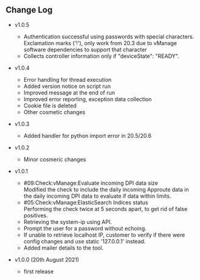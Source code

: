 ## Change Log
 - v1.0.5 
 	- Authentication successful using passwords with special characters. Exclamation marks ('!'), only work from 20.3 due to vManage software dependencies to support that character
 	- Collects controller information only if "deviceState": "READY".

 - v1.0.4
  	- Error handling for thread execution
  	- Added version notice on script run
  	- Improved message at the end of run
  	- Improved error reporting, exception data collection
  	- Cookie file is deleted
  	- Other cosmetic changes
  	
 - v1.0.3
  	- Added handler for python import error in 20.5/20.6
	
 - v1.0.2
  	- Minor cosmeric changes
  	
- v1.0.1 
	- #09:Check:vManage:Evaluate incoming DPI data size<br>
		Modified the check to include the daily incoming Approute data in the daily incoming DPI data to evaluate if data within limits.
	- #05:Check:vManage:ElasticSearch Indices status<br>
	 	Performing the check twice at 5 seconds apart, to get rid of false positives.
	- Retrieving the system-ip using API.
	- Prompt the user for a password without echoing.
	- If unable to retrieve localhost IP, customer to verify if there were config changes and use static '127.0.0.1' instead.
	- Added mailer details to the tool.

- v1.0.0 (20th August 2021)
    - first release 
